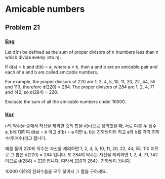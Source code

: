 # Amicable numbers
## Problem 21

### [Eng](https://projecteuler.net/problem=21)

Let d(n) be defined as the sum of proper divisors of n (numbers less than n which divide evenly into n).

If d(a) = b and d(b) = a, where a ≠ b, then a and b are an amicable pair and each of a and b are called amicable numbers.

For example, the proper divisors of 220 are 1, 2, 4, 5, 10, 11, 20, 22, 44, 55 and 110; therefore d(220) = 284. The proper divisors of 284 are 1, 2, 4, 71 and 142; so d(284) = 220.

Evaluate the sum of all the amicable numbers under 10000.

### [Kor](http://euler.synap.co.kr/prob_detail.php?id=21)

n의 약수들 중에서 자신을 제외한 것의 합을 d(n)으로 정의했을 때,
서로 다른 두 정수 a, b에 대하여 d(a) = b 이고 d(b) = a 이면
a, b는 친화쌍이라 하고 a와 b를 각각 친화수(우애수)라고 합니다.

예를 들어 220의 약수는 자신을 제외하면 1, 2, 4, 5, 10, 11, 20, 22, 44, 55, 110 이므로 그 합은 d(220) = 284 입니다.
또 284의 약수는 자신을 제외하면 1, 2, 4, 71, 142 이므로 d(284) = 220 입니다.
따라서 220과 284는 친화쌍이 됩니다.

10000 이하의 친화수들을 모두 찾아서 그 합을 구하세요.
